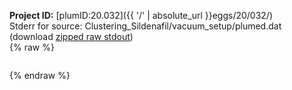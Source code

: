 **Project ID:** [plumID:20.032]({{ '/' | absolute_url }}eggs/20/032/)  
Stderr for source:  Clustering_Sildenafil/vacuum_setup/plumed.dat   
(download [zipped raw stdout](plumed.dat.plumed_master.stdout.txt.zip))  
{% raw %}
<pre>
</pre>
{% endraw %}
